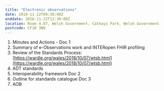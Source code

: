 ```yaml
---
title: "Electronic observations"
date: 2018-11-22T09:30:00Z
enddate: 2018-11-22T12:30:00Z
location: Room 4.07, Welsh Government, Cathays Park, Welsh Government
postcode: CF10 3NQ
---
```


1.	Minutes and Actions - Doc 1
2.	Summary of e-Observations work and INTERopen FHIR profiling
3.	Review of the Standards Process: [https://wardle.org/wales/2018/10/07/wtsb.html](https://wardle.org/wales/2018/10/07/wtsb.html)
4.  ADT standards
5.	Interoperability framework	Doc 2
6.	Outline for standards catalogue	Doc 3
7.	AOB
	
